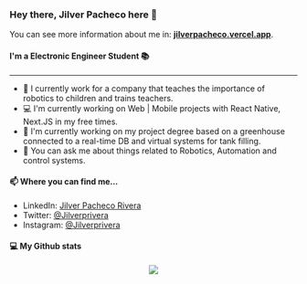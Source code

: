 
### Hey there, Jilver Pacheco here 👋
You can see more information about me in: <b>[jilverpacheco.vercel.app](https://jilverpacheco.vercel.app/)</b>. 

#### I'm a Electronic Engineer Student 📚
***
- 🦾 I currently work for a company that teaches the importance of robotics to children and trains teachers.
- 💻 I'm currently working on Web | Mobile projects with React Native, Next.JS in my free times.
- 🥬 I'm currently working on my project degree based on a greenhouse connected to a real-time DB and virtual systems for tank filling.
- 💬 You can ask me about things related to Robotics, Automation and control systems.

#### :mailbox: Where you can find me...
- LinkedIn: [Jilver Pacheco Rivera](https://www.linkedin.com/in/jilverprivera/)
- Twitter: [@Jilverprivera](https://twitter.com/Jilverprivera)
- Instagram: [@Jilverprivera](https://www.instagram.com/jilverprivera/)

#### :computer: My Github stats
<p align="center">
  <img src="https://github-readme-stats.vercel.app/api/top-langs/?username=jilverprivera&hide=java,html&title_color=ffffff&text_color=c9cacc&icon_color=2bbc8a&bg_color=1d1f21"/>
</p>

  
  
   
